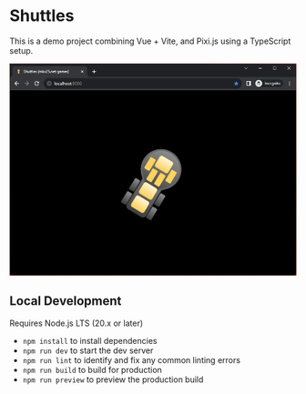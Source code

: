 # Shuttles

This is a demo project combining Vue + Vite, and Pixi.js using a TypeScript setup.

![Shuttles](./shuttles-screenshot.png)

## Local Development

Requires Node.js LTS (20.x or later)

- `npm install` to install dependencies
- `npm run dev` to start the dev server
- `npm run lint` to identify and fix any common linting errors
- `npm run build` to build for production
- `npm run preview` to preview the production build
